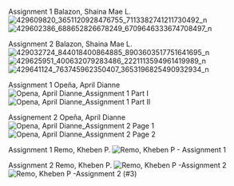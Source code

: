 Assignment 1
Balazon, Shaina Mae L.
![429609820_3651120928476755_7113382741211730492_n](https://github.com/Ynananan/CSE_Laplace_InverseLaplace_ME_4203_Group12_2024/assets/161391661/8cb1ddf7-dd87-494f-a3b6-49fe8febe85f)
![429602386_688652826678249_6709646333674708497_n](https://github.com/Ynananan/CSE_Laplace_InverseLaplace_ME_4203_Group12_2024/assets/161391661/3b1fa0a1-7101-453a-a4a8-ac180d92e8a2)

Assignment 2
Balazon, Shaina Mae L.
![429032724_844018400864885_8903603517751641695_n](https://github.com/Ynananan/CSE_Laplace_InverseLaplace_ME_4203_Group12_2024/assets/161391661/8b51b03f-bc8e-49ec-95d1-6c8f0794c2b6)
![429625951_400632079283486_2221113594961419989_n](https://github.com/Ynananan/CSE_Laplace_InverseLaplace_ME_4203_Group12_2024/assets/161391661/efaa538a-ef47-429f-9016-9a100938739c)
![429641124_763745962350407_3653196825490932934_n](https://github.com/Ynananan/CSE_Laplace_InverseLaplace_ME_4203_Group12_2024/assets/161391661/c05ef222-7a7c-4172-87ed-407fc672bcdb)

Assignment 1
Opeña, April Dianne
![Opena, April Dianne_Assignment 1 Part I](https://github.com/Ynananan/CSE_Laplace-InverseLaplace_ME_4203_Group12_2024/assets/161386651/a466667e-c4b3-4c17-a7dd-e32c9cf12def)
![Opena, April Dianne_Assignment 1 Part II](https://github.com/Ynananan/CSE_Laplace-InverseLaplace_ME_4203_Group12_2024/assets/161386651/aff04928-07b4-461f-9d77-9a5b59ba6da2)
 
Assignement 2
Opeña, April Dianne
![Opena, April Dianne_Assignment 2 Page 1](https://github.com/Ynananan/CSE_Laplace-InverseLaplace_ME_4203_Group12_2024/assets/161386651/6a45aea4-834f-4d4b-99d3-fbb67aee653e)
![Opena, April Dianne_Assignment 2 Page 2](https://github.com/Ynananan/CSE_Laplace-InverseLaplace_ME_4203_Group12_2024/assets/161386651/4b57e17e-419d-4cc4-87e9-e6dc064500cb)

Assignment 1
Remo, Kheben P.
![Remo, Kheben P  - Assignment 1](https://github.com/Ynananan/CSE_Laplace_InverseLaplace_ME_4203_Group12_2024/assets/159511899/582d1aca-8753-43d6-977a-5a4a2c2301e1)

Assignment 2
Remo, Kheben P.
![Remo, Kheben P  -Assignment 2](https://github.com/Ynananan/CSE_Laplace_InverseLaplace_ME_4203_Group12_2024/assets/159511899/0c25f97f-75cb-4e1e-91aa-ad1f7af9c816)
![Remo, Kheben P  -Assignment 2 (#3)](https://github.com/Ynananan/CSE_Laplace_InverseLaplace_ME_4203_Group12_2024/assets/159511899/f0bd50cf-c5de-4378-b551-3d0ee9e967d4)
